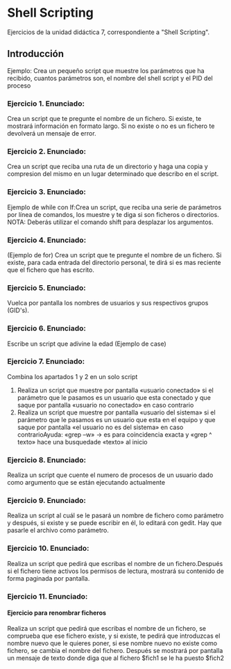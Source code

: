 # Shell Scripting

Ejercicios de la unidad didáctica 7, correspondiente a "Shell Scripting".

## Introducción
Ejemplo: 
Crea un pequeño script que muestre los parámetros que ha recibido, cuantos parámetros son, el nombre del shell script y el PID del proceso 

### Ejercicio 1. Enunciado:
Crea un script que te pregunte el nombre de un fichero. Si existe, te mostrará información en formato largo. Si no existe o no es un fichero te devolverá un mensaje de error. 

### Ejercicio 2. Enunciado:
Crea un script que reciba una ruta de un directorio y haga una copia y compresion del mismo en un lugar determinado que describo en el script.

### Ejercicio 3. Enunciado:
Ejemplo de while con If:Crea un script, que reciba una serie de parámetros por línea de comandos, los muestre y te diga si son ficheros o directorios.
NOTA: Deberás utilizar el comando shift para desplazar los argumentos.

### Ejercicio 4. Enunciado:
(Ejemplo de for) Crea un script que te pregunte el nombre de un fichero. Si existe, para cada entrada del directorio personal, te dirá si es mas reciente que el fichero que has escrito.

### Ejercicio 5. Enunciado:
Vuelca por pantalla los nombres de usuarios y sus respectivos grupos (GID's).

### Ejercicio 6. Enunciado:
Escribe un script que adivine la edad (Ejemplo de case)

### Ejercicio 7. Enunciado:
Combina los apartados 1 y 2 en un solo script

1. Realiza un script que muestre por pantalla «usuario conectado» si el parámetro que le pasamos es un usuario que esta conectado y que saque por pantalla «usuario no conectado» en caso contrario
2. Realiza un script que muestre por pantalla «usuario del sistema» si el parámetro que le pasamos es un usuario que esta en el equipo y que saque por pantalla «el usuario no es del sistema» en caso contrarioAyuda: «grep –w» -> es para coincidencia exacta y «grep ^ texto» hace una busquedade «texto» al inicio 

### Ejercicio 8. Enunciado:
Realiza un script que cuente el numero de procesos de un usuario dado como argumento que se están ejecutando actualmente

### Ejercicio 9. Enunciado:
Realiza un script al cuál se le pasará un nombre de fichero como parámetro y después, si existe y se puede escribir en él, lo editará con gedit. Hay que pasarle el archivo como parámetro.

### Ejercicio 10. Enunciado:
Realiza un script que pedirá que escribas el nombre de un fichero.Después si el fichero tiene activos los permisos de lectura, mostrará su contenido de forma paginada por pantalla.

### Ejercicio 11. Enunciado:
#### Ejercicio para renombrar ficheros
Realiza un script que pedirá que escribas el nombre de un fichero, se comprueba que ese fichero existe, y si existe, te pedirá que introduzcas el nombre nuevo que le quieres poner, si ese nombre nuevo no existe como fichero, se cambia el nombre del fichero. Después se mostrará por pantalla un mensaje de texto donde diga que al fichero $fich1 se le ha puesto $fich2